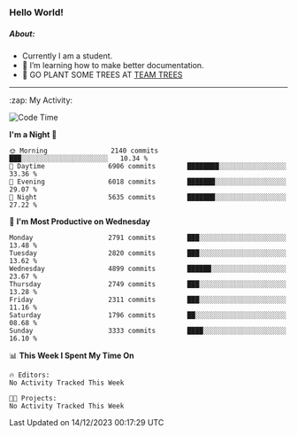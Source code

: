 ### Hello World!

##### About:
- Currently I am a student.
- 🌱 I’m learning how to make better documentation.
- 🌱 GO PLANT SOME TREES AT [TEAM TREES](https://teamtrees.org/)

---
  <summary>:zap: My Activity:</summary>
  
<!--START_SECTION:waka-->
![Code Time](http://img.shields.io/badge/Code%20Time-1%2C267%20hrs%2047%20mins-blue)

**I'm a Night 🦉** 

```text
🌞 Morning                2140 commits        ███░░░░░░░░░░░░░░░░░░░░░░   10.34 % 
🌆 Daytime                6906 commits        ████████░░░░░░░░░░░░░░░░░   33.36 % 
🌃 Evening                6018 commits        ███████░░░░░░░░░░░░░░░░░░   29.07 % 
🌙 Night                  5635 commits        ███████░░░░░░░░░░░░░░░░░░   27.22 % 
```
📅 **I'm Most Productive on Wednesday** 

```text
Monday                   2791 commits        ███░░░░░░░░░░░░░░░░░░░░░░   13.48 % 
Tuesday                  2820 commits        ███░░░░░░░░░░░░░░░░░░░░░░   13.62 % 
Wednesday                4899 commits        ██████░░░░░░░░░░░░░░░░░░░   23.67 % 
Thursday                 2749 commits        ███░░░░░░░░░░░░░░░░░░░░░░   13.28 % 
Friday                   2311 commits        ███░░░░░░░░░░░░░░░░░░░░░░   11.16 % 
Saturday                 1796 commits        ██░░░░░░░░░░░░░░░░░░░░░░░   08.68 % 
Sunday                   3333 commits        ████░░░░░░░░░░░░░░░░░░░░░   16.10 % 
```


📊 **This Week I Spent My Time On** 

```text
🔥 Editors: 
No Activity Tracked This Week

🐱‍💻 Projects: 
No Activity Tracked This Week
```


 Last Updated on 14/12/2023 00:17:29 UTC
<!--END_SECTION:waka-->
